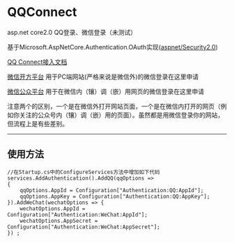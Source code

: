 # QQConnect
asp.net core2.0 QQ登录、微信登录（未测试）

基于Microsoft.AspNetCore.Authentication.OAuth实现([aspnet/Security2.0](https://github.com/aspnet/Security/tree/rel/2.0.0))

[QQ Connect接入文档](http://wiki.connect.qq.com/%E5%87%86%E5%A4%87%E5%B7%A5%E4%BD%9C_oauth2-0)

[微信开方平台](https://open.weixin.qq.com/) 用于PC端网站(严格来说是微信外)的微信登录在这里申请 

[微信公众平台](https://mp.weixin.qq.com/) 用于在微信内（镶）调（嵌）用网页的微信登录在这里申请

注意两个的区别，一个是在微信外打开网站页面，一个是在微信内打开的网页（例如你关注的公众号内（镶）调（嵌）用的页面）。虽然都是用微信登录你的网站，但流程上是有些差别。
****
## 使用方法
~~~ 
//在Startup.cs中的ConfigureServices方法中增加如下代码
services.AddAuthentication().AddQQ(qqOptions =>
{
    qqOptions.AppId = Configuration["Authentication:QQ:AppId"];
    qqOptions.AppKey = Configuration["Authentication:QQ:AppKey"];
}).AddWeChat(wechatOptions => {
    wechatOptions.AppId = Configuration["Authentication:WeChat:AppId"];
    wechatOptions.AppSecret = Configuration["Authentication:WeChat:AppSecret"];
}) ;
~~~
